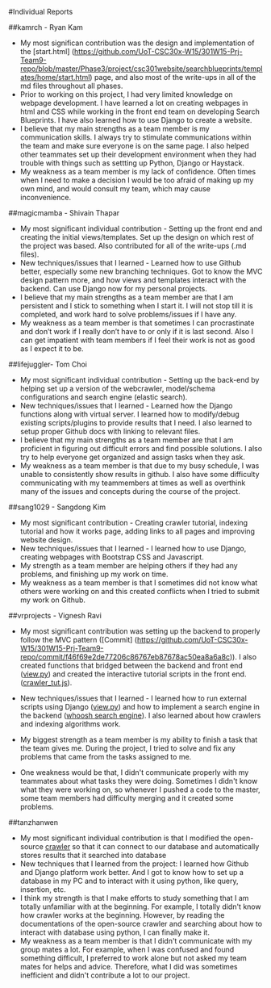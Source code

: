 #Individual Reports


##kamrch - Ryan Kam

* My most significan contribution was the design and implementation of the [start.html] (https://github.com/UoT-CSC30x-W15/301W15-Prj-Team9-repo/blob/master/Phase3/project/csc301website/searchblueprints/templates/home/start.html) page, and also most of the write-ups in all of the md files throughout all phases.
* Prior to working on this project, I had very limited knowledge on webpage development. I have learned a lot on creating webpages in html and CSS while working in the front end team on developing Search Blueprints. I have also learned how to use Django to create a website.
* I believe that my main strengths as a team member is my communication skills. I always try to stimulate communications within the team and make sure everyone is on the same page. I also helped other teammates set up their development environment when they had trouble with things such as settting up Python, Django or Haystack.
* My weakness as a team member is my lack of confidence. Often times when I need to make a decision I would be too afraid of making up my own mind, and would consult my team, which may cause inconvenience.


##magicmamba - Shivain Thapar

* My most significant individual contribution - Setting up the front end and creating the initial views/templates. Set up the design on which rest of the project was based. Also contributed for all of the write-ups (.md files).
* New techniques/issues that I learned - Learned how to use Github better, especially some new branching techniques. Got to know the MVC design pattern more, and how views and templates interact with the backend. Can use Django now for my personal projects.
* I believe that my main strengths as a team member are that I am persistent and I stick to something when I start it. I will not stop till it is completed, and work hard to solve problems/issues if I have any.
* My weakness as a team member is that sometimes I can procrastinate and don’t work if I really don’t have to or only if it is last second. Also I can get impatient with team members if I feel their work is not as good as I expect it to be. 


##lifejuggler- Tom Choi

* My most significant individual contribution - Setting up the back-end by helping set up a version of the webcrawler, model/schema configurations and search engine (elastic search).
* New techniques/issues that I learned - Learned how the Django functions along with virtual server. I learned how to modify/debug existing scripts/plugins to provide results that I need. I also learned to setup proper Github docs with linking to relevant files.
* I believe that my main strengths as a team member are that I am proficient in figuring out difficult errors and find possible solutions. I also try to help everyone get organized and assign tasks when they ask.
* My weakness as a team member is that due to my busy schedule, I was unable to consistently show results in github. I also have some difficulty communicating with my teammembers at times as well as overthink many of the issues and concepts during the course of the project. 

##sang1029 - Sangdong Kim

* My most significant contribution - Creating crawler tutorial, indexing tutorial and how it works page, adding links to all pages and improving website design.
* New techniques/issues that I learned - I learned how to use Django, creating webpages with Bootstrap CSS and Javascript.
* My strength as a team member are helping others if they had any problems, and finishing up my work on time.
* My weakness as a team member is that I sometimes did not know what others were working on and this created conflicts when I tried to submit my work on Github.

##vrprojects - Vignesh Ravi

* My most significant contribution was setting up the backend to properly follow the MVC pattern \([Commit] (https://github.com/UoT-CSC30x-W15/301W15-Prj-Team9-repo/commit/f46f69e2de77206c86767eb87678ac50ea8a6a8c)\). I also created functions that bridged between the backend and front end \([view.py](https://github.com/UoT-CSC30x-W15/301W15-Prj-Team9-repo/blob/master/Phase2/project/csc301website/searchblueprints/home/views.py)\) and created the interactive tutorial scripts in the front end. \([crawler_tut.js](http://github.com/UoT-CSC30x-W15/301W15-Prj-Team9-repo/blob/master/Phase2/project/csc301website/searchblueprints/static/dist/js/crawl_tut.js)\).

* New techniques/issues that I learned - I learned how to run external scripts using Django \([view.py](https://github.com/UoT-CSC30x-W15/301W15-Prj-Team9-repo/blob/master/Phase2/project/csc301website/searchblueprints/home/views.py)\) and how to implement a search engine in the backend \([whoosh search engine](https://github.com/UoT-CSC30x-W15/301W15-Prj-Team9-repo/tree/master/Phase2/project/csc301website/searchblueprints/searchsample)\).  I also learned about how crawlers and indexing algorithms work.

* My biggest strength as a team member is my ability to finish a task that the team gives me. During the project, I tried to solve and fix any problems that came from the tasks assigned to me.

* One weakness would be that, I didn't communicate properly with my teammates about what tasks they were doing. Sometimes I didn't know what they were working on, so whenever I pushed a code to the master, some team members had difficulty merging and it created some problems.

##tanzhanwen

* My most significant individual contribution is that I modified the open-source [crawler](https://github.com/UoT-CSC30x-W15/301W15-Prj-Team9-repo/tree/master/Phase2/project/csc301website/searchblueprints/webcrawler) so that it can connect to our database and automatically stores results that it searched into database 
* New techniques that I learned from the project: I learned how Github and Django platform work better. And I got to know how to set up a database in my PC and to interact with it using python, like query, insertion, etc.
* I think my strength is that I make efforts to study something that I am totally unfamiliar with at the beginning. For example, I totally didn't know how crawler works at the beginning. However, by reading the documentations of the open-source crawler and searching about how to interact with database using python, I can finally make it.
* My weakness as a team member is that I didn't communicate with my group mates a lot. For example, when I was confused and found something difficult, I preferred to work alone but not asked my team mates for helps and advice. Therefore, what I did was sometimes inefficient and didn't contribute a lot to our project.

#

